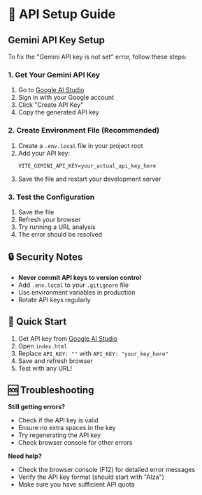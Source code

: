 # 🔑 API Setup Guide

## Gemini API Key Setup

To fix the "Gemini API key is not set" error, follow these steps:

### 1. Get Your Gemini API Key

1. Go to [Google AI Studio](https://aistudio.google.com/app/apikey)
2. Sign in with your Google account
3. Click "Create API Key"
4. Copy the generated API key

### 2. Create Environment File (Recommended)

1. Create a `.env.local` file in your project root
2. Add your API key:
   ```
   VITE_GEMINI_API_KEY=your_actual_api_key_here
   ```
3. Save the file and restart your development server

### 3. Test the Configuration

1. Save the file
2. Refresh your browser
3. Try running a URL analysis
4. The error should be resolved

## 🔒 Security Notes

- **Never commit API keys to version control**
- Add `.env.local` to your `.gitignore` file
- Use environment variables in production
- Rotate API keys regularly

## 🚀 Quick Start

1. Get API key from [Google AI Studio](https://aistudio.google.com/app/apikey)
2. Open `index.html`
3. Replace `API_KEY: ""` with `API_KEY: "your_key_here"`
4. Save and refresh browser
5. Test with any URL!

## 🆘 Troubleshooting

**Still getting errors?**
- Check if the API key is valid
- Ensure no extra spaces in the key
- Try regenerating the API key
- Check browser console for other errors

**Need help?**
- Check the browser console (F12) for detailed error messages
- Verify the API key format (should start with "AIza")
- Make sure you have sufficient API quota
